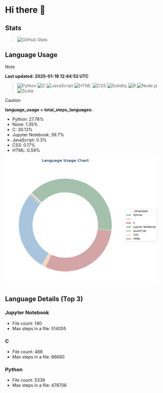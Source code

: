 # Hi there 👋

## Stats
>![GitHub Stats](https://github-profile-summary-cards.vercel.app/api/cards/stats?username=yasu521)
## Language Usage

>[!NOTE]
> **Last updated: 2025-01-18 12:44:52 UTC**

>![Python](https://img.shields.io/badge/Language-Python-blue) ![C](https://img.shields.io/badge/Language-C-lightgrey) ![JavaScript](https://img.shields.io/badge/Language-JavaScript-yellow)
>![HTML](https://img.shields.io/badge/Language-HTML-orange) ![CSS](https://img.shields.io/badge/Language-CSS-blueviolet) ![Solidity](https://img.shields.io/badge/Language-Solidity-gray)
>![R](https://img.shields.io/badge/Language-R-lightblue) ![Node.js](https://img.shields.io/badge/Language-Node.js-green) ![Scala](https://img.shields.io/badge/Language-Scala-red) 

>[!CAUTION]
> **language_usage = total_steps_languages:** 

- Python: 27.76%
- None: 1.35%
- C: 30.13%
- Jupyter Notebook: 39.7%
- JavaScript: 0.3%
- CSS: 0.17%
- HTML: 0.59%

![Language Usage Chart](language_usage.png)

## Language Details (Top 3)

### Jupyter Notebook
- File count: 140
- Max steps in a file: 514055

### C
- File count: 488
- Max steps in a file: 86680

### Python
- File count: 5339
- Max steps in a file: 478706
